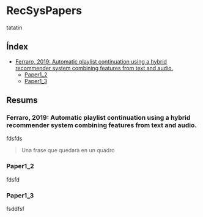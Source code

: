 # RecSysPapers

tatatin

## Índex

* [Ferraro, 2019: Automatic playlist continuation using a hybrid recommender system combining features from text and audio.
](#Ferraro,-2019:-Automatic-playlist-continuation-using-a-hybrid-recommender-system-combining-features-from-text-and-audio.)
  * [Paper1_2](#paper1_2)
  * [Paper1_3](#paper1_3)

## Resums

### Ferraro, 2019: Automatic playlist continuation using a hybrid recommender system combining features from text and audio.
fdsfds
> Una frase que quedarà en un quadro
### Paper1_2
fdsfd

### Paper1_3
fsddfsf
